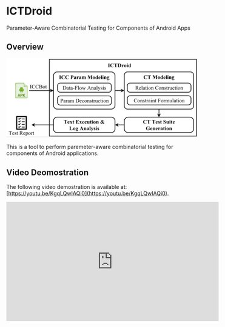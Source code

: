 # ICTDroid

Parameter-Aware Combinatorial Testing for Components of Android Apps

## Overview

![ICTDroid Framework](res/framework.png)

This is a tool to perform paremeter-aware combinatorial testing for components of Android applications.

## Video Deomostration

The following video demostration is available at: [https://youtu.be/KgqLQwIAQi0](https://youtu.be/KgqLQwIAQi0).

<!-- markdownlint-disable-next-line MD013 -->
<iframe width="560" height="315" src="https://www.youtube.com/embed/KgqLQwIAQi0" title="YouTube video player" frameborder="0" allow="accelerometer; autoplay; clipboard-write; encrypted-media; gyroscope; picture-in-picture; web-share" allowfullscreen></iframe>
